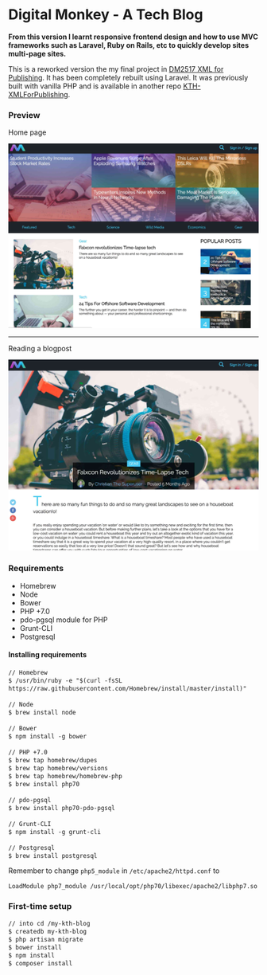 # Digital Monkey - A Tech Blog

**From this version I learnt responsive frontend design and how to use MVC frameworks such as Laravel, Ruby on Rails, etc to quickly develop sites multi-page sites.**

This is a reworked version the my final project in [DM2517 XML for Publishing](https://www.kth.se/student/kurser/kurs/DM2517?l=en). It has been completely rebuilt using Laravel. It was previously built with vanilla PHP and is available in another repo [KTH-XMLForPublishing](https://github.com/chrismessiah/KTH-XMLForPublishing).


### Preview 

Home page

![Digital Monkey Preview 1](docs/digitalmonkey1.jpeg)

---

Reading a blogpost

![Digital Monkey Preview 2](docs/digitalmonkey2.jpeg)

### Requirements

* Homebrew
* Node
* Bower
* PHP +7.0
* pdo-pgsql module for PHP
* Grunt-CLI
* Postgresql


#### Installing requirements

```
// Homebrew
$ /usr/bin/ruby -e "$(curl -fsSL https://raw.githubusercontent.com/Homebrew/install/master/install)"

// Node
$ brew install node

// Bower
$ npm install -g bower

// PHP +7.0
$ brew tap homebrew/dupes
$ brew tap homebrew/versions
$ brew tap homebrew/homebrew-php
$ brew install php70

// pdo-pgsql
$ brew install php70-pdo-pgsql

// Grunt-CLI
$ npm install -g grunt-cli

// Postgresql
$ brew install postgresql
```

Remember to change `php5_module`  in `/etc/apache2/httpd.conf` to

```
LoadModule php7_module /usr/local/opt/php70/libexec/apache2/libphp7.so
```

### First-time setup

```
// into cd /my-kth-blog
$ createdb my-kth-blog
$ php artisan migrate
$ bower install
$ npm install
$ composer install

```
